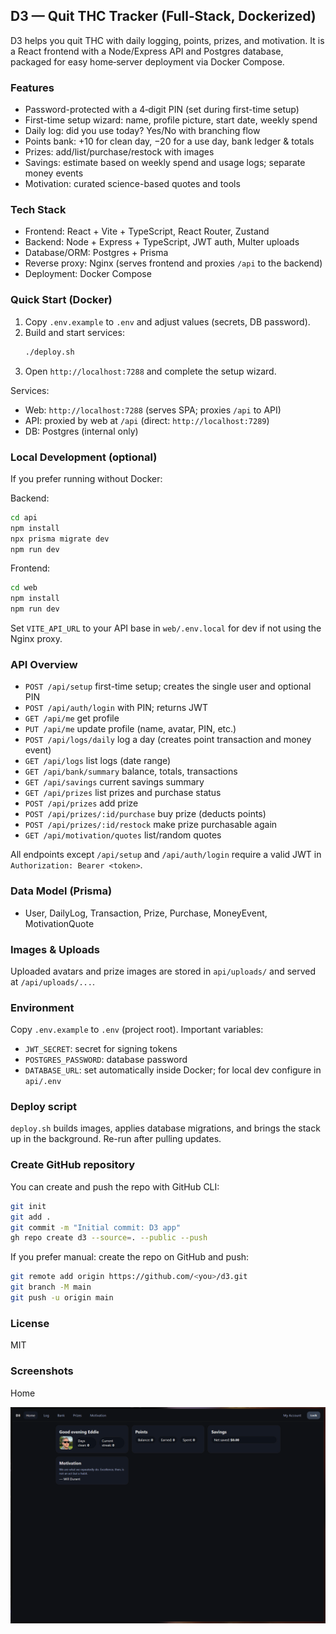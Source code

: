 ## D3 — Quit THC Tracker (Full‑Stack, Dockerized)

D3 helps you quit THC with daily logging, points, prizes, and motivation. It is a React frontend with a Node/Express API and Postgres database, packaged for easy home‑server deployment via Docker Compose.

### Features
- Password-protected with a 4‑digit PIN (set during first-time setup)
- First-time setup wizard: name, profile picture, start date, weekly spend
- Daily log: did you use today? Yes/No with branching flow
- Points bank: +10 for clean day, −20 for a use day, bank ledger & totals
- Prizes: add/list/purchase/restock with images
- Savings: estimate based on weekly spend and usage logs; separate money events
- Motivation: curated science-based quotes and tools

### Tech Stack
- Frontend: React + Vite + TypeScript, React Router, Zustand
- Backend: Node + Express + TypeScript, JWT auth, Multer uploads
- Database/ORM: Postgres + Prisma
- Reverse proxy: Nginx (serves frontend and proxies `/api` to the backend)
- Deployment: Docker Compose

### Quick Start (Docker)
1. Copy `.env.example` to `.env` and adjust values (secrets, DB password).
2. Build and start services:
   ```bash
   ./deploy.sh
   ```
3. Open `http://localhost:7288` and complete the setup wizard.

Services:
- Web: `http://localhost:7288` (serves SPA; proxies `/api` to API)
- API: proxied by web at `/api` (direct: `http://localhost:7289`)
- DB: Postgres (internal only)

### Local Development (optional)
If you prefer running without Docker:

Backend:
```bash
cd api
npm install
npx prisma migrate dev
npm run dev
```

Frontend:
```bash
cd web
npm install
npm run dev
```

Set `VITE_API_URL` to your API base in `web/.env.local` for dev if not using the Nginx proxy.

### API Overview
- `POST /api/setup` first-time setup; creates the single user and optional PIN
- `POST /api/auth/login` with PIN; returns JWT
- `GET /api/me` get profile
- `PUT /api/me` update profile (name, avatar, PIN, etc.)
- `POST /api/logs/daily` log a day (creates point transaction and money event)
- `GET /api/logs` list logs (date range)
- `GET /api/bank/summary` balance, totals, transactions
- `GET /api/savings` current savings summary
- `GET /api/prizes` list prizes and purchase status
- `POST /api/prizes` add prize
- `POST /api/prizes/:id/purchase` buy prize (deducts points)
- `POST /api/prizes/:id/restock` make prize purchasable again
- `GET /api/motivation/quotes` list/random quotes

All endpoints except `/api/setup` and `/api/auth/login` require a valid JWT in `Authorization: Bearer <token>`.

### Data Model (Prisma)
- User, DailyLog, Transaction, Prize, Purchase, MoneyEvent, MotivationQuote

### Images & Uploads
Uploaded avatars and prize images are stored in `api/uploads/` and served at `/api/uploads/...`.

### Environment
Copy `.env.example` to `.env` (project root). Important variables:
- `JWT_SECRET`: secret for signing tokens
- `POSTGRES_PASSWORD`: database password
- `DATABASE_URL`: set automatically inside Docker; for local dev configure in `api/.env`

### Deploy script
`deploy.sh` builds images, applies database migrations, and brings the stack up in the background. Re-run after pulling updates.

### Create GitHub repository
You can create and push the repo with GitHub CLI:
```bash
git init
git add .
git commit -m "Initial commit: D3 app"
gh repo create d3 --source=. --public --push
```

If you prefer manual: create the repo on GitHub and push:
```bash
git remote add origin https://github.com/<you>/d3.git
git branch -M main
git push -u origin main
```

### License
MIT


### Screenshots

Home

![Home](screenshots/Screenshot%202025-08-09%20215135.png)



